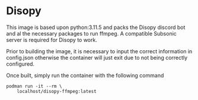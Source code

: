 # Disopy
This image is based upon python:3.11.5 and packs the Disopy discord bot and al the necessary packages to run ffmpeg.
A compatible Subsonic server is required for Disopy to work.

Prior to building the image, it is necessary to input the correct information in config.json otherwise the container will just exit due to not being correctly configured.

Once built, simply run the container with the following command

```
podman run -it --rm \
    localhost/disopy-ffmpeg:latest
```